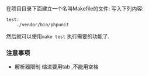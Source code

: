 在项目目录下面建立一个名叫Makefile的文件:
写入下列内容:
```
test:
	./vendor/bin/phpunit
```

然后就可以使用`make test` 执行需要的功能了.

### 注意事项
* 解析器限制 缩进要用tab ,不能用空格